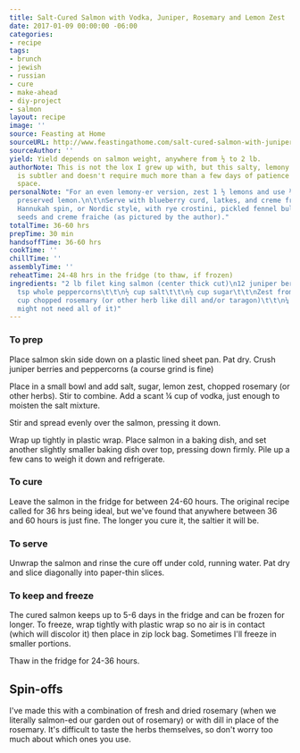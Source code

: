 ```yaml
---
title: Salt-Cured Salmon with Vodka, Juniper, Rosemary and Lemon Zest
date: 2017-01-09 00:00:00 -06:00
categories:
- recipe
tags:
- brunch
- jewish
- russian
- cure
- make-ahead
- diy-project
- salmon
layout: recipe
image: ''
source: Feasting at Home
sourceURL: http://www.feastingathome.com/salt-cured-salmon-with-juniper-and-vodka/
sourceAuthor: ''
yield: Yield depends on salmon weight, anywhere from ½ to 2 lb.
authorNote: This is not the lox I grew up with, but this salty, lemony cured salmon
  is subtler and doesn't require much more than a few days of patience and fridge
  space.
personalNote: "For an even lemony-er version, zest 1 ½ lemons and use ¼ rind of a
  preserved lemon.\n\t\nServe with blueberry curd, latkes, and creme fraiche for a
  Hannukah spin, or Nordic style, with rye crostini, pickled fennel bulb, mustard
  seeds and creme fraiche (as pictured by the author)."
totalTime: 36-60 hrs
prepTime: 30 min
handsoffTime: 36-60 hrs
cookTime: ''
chillTime: ''
assemblyTime: ''
reheatTime: 24-48 hrs in the fridge (to thaw, if frozen)
ingredients: "2 lb filet king salmon (center thick cut)\n12 juniper berries (optional)\t\t\n1
  tsp whole peppercorns\t\t\n½ cup salt\t\t\n⅛ cup sugar\t\t\nZest from 2 large lemons\t\t\n¼
  cup chopped rosemary (or other herb like dill and/or taragon)\t\t\n¼ cup vodka (you
  might not need all of it)"
---
```


### To prep

Place salmon skin side down on a plastic lined sheet pan. Pat dry. Crush juniper berries and peppercorns (a course grind is fine)

Place in a small bowl and add salt, sugar, lemon zest, chopped rosemary (or other herbs). Stir to combine. Add a scant ¼ cup of vodka, just enough to moisten the salt mixture.

Stir and spread evenly over the salmon, pressing it down.

Wrap up tightly in plastic wrap. Place salmon in a baking dish, and set another slightly smaller baking dish over top, pressing down firmly. Pile up a few cans to weigh it down and refrigerate.

### To cure

Leave the salmon in the fridge for between 24-60 hours. The original recipe called for 36 hrs being ideal, but we've found that anywhere between 36 and 60 hours is just fine. The longer you cure it, the saltier it will be.

### To serve

Unwrap the salmon and rinse the cure off under cold, running water. Pat dry and slice diagonally into paper-thin slices.

### To keep and freeze

The cured salmon keeps up to 5-6 days in the fridge and can be frozen for longer. To freeze, wrap tightly with plastic wrap so no air is in contact (which will discolor it) then place in zip lock bag. Sometimes I'll freeze in smaller portions.

Thaw in the fridge for 24-36 hours.

## Spin-offs

I've made this with a combination of fresh and dried rosemary (when we literally salmon-ed our garden out of rosemary) or with dill in place of the rosemary. It's difficult to taste the herbs themselves, so don't worry too much about which ones you use.
